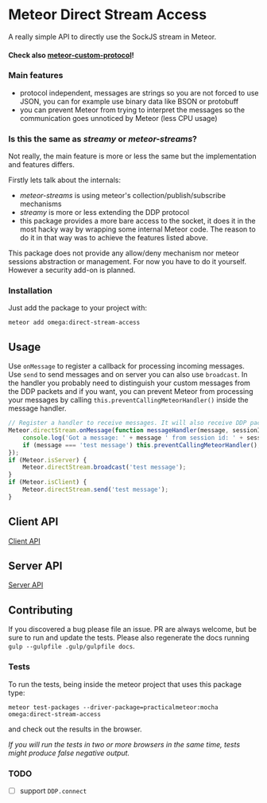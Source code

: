 # Meteor Direct Stream Access

A really simple API to directly use the SockJS stream in Meteor.

#### **Check also [meteor-custom-protocol](https://github.com/wojtkowiak/meteor-custom-protocol)!**

### Main features

- protocol independent, messages are strings so you are not forced to use JSON, you can for example use binary data like BSON or protobuff
- you can prevent Meteor from trying to interpret the messages so the communication goes unnoticed by Meteor (less CPU usage)

### Is this the same as *streamy* or *meteor-streams*?

Not really, the main feature is more or less the same but the implementation and features differs.

Firstly lets talk about the internals:
- *meteor-streams* is using meteor's collection/publish/subscribe mechanisms
- *streamy* is more or less extending the DDP protocol
- this package provides a more bare access to the socket, it does it in the most hacky way by wrapping some internal Meteor code.
The reason to do it in that way was to achieve the features listed above.
 
This package does not provide any allow/deny mechanism nor meteor sessions abstraction or management. For now you have to do it yourself.
However a security add-on is planned.

### Installation

Just add the package to your project with:

`meteor add omega:direct-stream-access`

## Usage

Use `onMessage` to register a callback for processing incoming messages. Use `send` to send messages and on server you can also use `broadcast`. 
In the handler you probably need to distinguish your custom messages from the DDP packets and if you want, you can prevent Meteor from processing your messages by calling `this.preventCallingMeteorHandler()` inside the message handler.

```javascript
// Register a handler to receive messages. It will also receive DDP packets.
Meteor.directStream.onMessage(function messageHandler(message, sessionId) {
    console.log('Got a message: ' + message ' from session id: ' + sessionId;
    if (message === 'test message') this.preventCallingMeteorHandler();
});
if (Meteor.isServer) {
    Meteor.directStream.broadcast('test message');
}
if (Meteor.isClient) {
    Meteor.directStream.send('test message');
}
```

## Client API

[Client API](CLIENT.md)

## Server API

[Server API](SERVER.md)

## Contributing

If you discovered a bug please file an issue. PR are always welcome, but be sure to run and update the tests.
Please also regenerate the docs running `gulp --gulpfile .gulp/gulpfile docs`.

### Tests

To run the tests, being inside the meteor project that uses this package type:

`meteor test-packages --driver-package=practicalmeteor:mocha omega:direct-stream-access`

and check out the results in the browser.

*If you will run the tests in two or more browsers in the same time, tests might produce false negative output.*

### TODO

* [ ] support `DDP.connect`